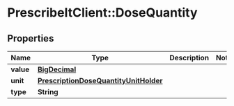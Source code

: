 # PrescribeItClient::DoseQuantity

## Properties
Name | Type | Description | Notes
------------ | ------------- | ------------- | -------------
**value** | [**BigDecimal**](BigDecimal.md) |  | 
**unit** | [**PrescriptionDoseQuantityUnitHolder**](PrescriptionDoseQuantityUnitHolder.md) |  | 
**type** | **String** |  | 


